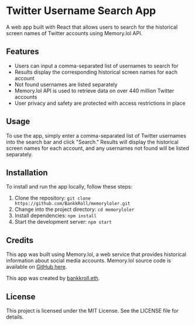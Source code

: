 # Twitter Username Search App
A web app built with React that allows users to search for the historical screen names of Twitter accounts using Memory.lol API.

## Features
- Users can input a comma-separated list of usernames to search for
- Results display the corresponding historical screen names for each account
- Not found usernames are listed separately
- Memory.lol API is used to retrieve data on over 440 million Twitter accounts
- User privacy and safety are protected with access restrictions in place

## Usage
To use the app, simply enter a comma-separated list of Twitter usernames into the search bar and click "Search." Results will display the historical screen names for each account, and any usernames not found will be listed separately.

## Installation
To install and run the app locally, follow these steps:

1. Clone the repository: `git clone https://github.com/BankkRoll/memoryloler.git`
2. Change into the project directory: `cd memoryloler`
3. Install dependencies: `npm install`
4. Start the development server: `npm start`

## Credits
This app was built using Memory.lol, a web service that provides historical information about social media accounts. Memory.lol source code is available on [GitHub here](https://github.com/travisbrown/memory.lol).

This app was created by [bankkroll.eth](https://twitte.com/bankkroll_eth).

## License
This project is licensed under the MIT License. See the LICENSE file for details.
